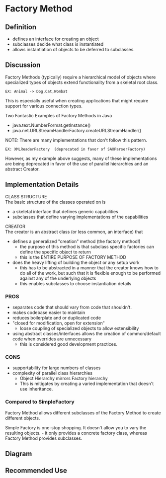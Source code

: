 # Factory Method 

## Definition
- defines an interface for creating an object
- subclasses decide what class is instantiated
- allows instantiation of objects to be deferred to subclasses. 

## Discussion
Factory Methods (typically) require a hierarchical model of objects where 
specialized types of objects extend functionality from a skeletal root class.

    EX: Animal -> Dog,Cat,Wombat
    
This is especially useful when creating applications that might require 
support for various connection types.  

Two Fantastic Examples of Factory Methods in Java
- java.text.NumberFormat.getInstance()
- java.net.URLStreamHandlerFactory.createURLStreamHandler()

NOTE: There are many implementations that don't follow this pattern. 

    EX: XMLReaderFactory  (deprecated in favor of SAXParserFactory)
    
However, as my example above suggests, many of these implementations are
being deprecated in favor of the use of parallel hierarchies and an
abstract Creator. 

## Implementation Details

CLASS STRUCTURE <br>
The basic structure of the classes operated on is
- a skeletal interface that defines generic capabilities
- subclasses that define varying implementations of the capabilities

CREATOR <br>
The creator is an abstract class (or less common, an interface) that
- defines a generalized "creation" method (the factory method!)
    - the purpose of this method is that subclass specific factories can
    define the specific object to return 
    - this is the ENTIRE PURPOSE OF FACTORY METHOD
- does the heavy lifting of building the object or any setup work
    - this has to be abstracted in a manner that the creator knows
    how to do all of the work, but such that it is flexible enough to
    be performed against any of the underlying objects
    - this enables subclasses to choose instantiation details



### PROS
- separates code that should vary from code that shouldn't. 
- makes codebase easier to maintain
- reduces boilerplate and or duplicated code
- "closed for modification, open for extension"
    - loose coupling of specialized objects to allow extensibility
- using abstract classes/interfaces allows the creation of common/default
code when overrides are unnecessary
    - this is considered good development practices.

### CONS
- supportability for large numbers of classes
- complexity of parallel class hierarchies
    - Object Hierarchy mirrors Factory hierarchy 
    - This is mitigates by creating a varied implementation that doesn't 
    use inheritance. 
    
### Compared to SimpleFactory

Factory Method allows different subclasses of the Factory Method to 
create different objects. 

Simple Factory is one-stop shopping. It doesn't allow you to vary the 
resulting objects.
    - it only provides a concrete factory class, whereas Factory Method
    provides subclasses.

## Diagram

## Recommended Use
  